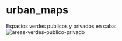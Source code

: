 # urban_maps
Espacios verdes publicos y privados en caba:
![areas-verdes-publico-privado](https://user-images.githubusercontent.com/75874629/108915935-556faf80-760c-11eb-8664-a2ee596494e2.png)
